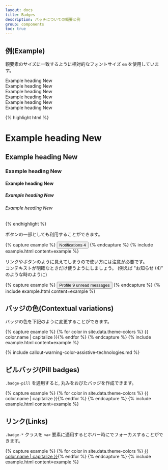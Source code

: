 ```yaml
---
layout: docs
title: Badges
description: バッチについての概要と例
group: components
toc: true
--- 
```

<!-- 
---
layout: docs
title: Badges
description: Documentation and examples for badges, our small count and labeling component.
group: components
toc: true
--- 
-->

## 例(Example)
親要素のサイズに一致するように相対的なフォントサイズ `em` を使用しています。

<!--
## Example

Badges scale to match the size of the immediate parent element by using relative font sizing and `em` units.
-->
<div class="bd-example">
<div class="h1">Example heading <span class="badge badge-secondary">New</span></div>
<div class="h2">Example heading <span class="badge badge-secondary">New</span></div>
<div class="h3">Example heading <span class="badge badge-secondary">New</span></div>
<div class="h4">Example heading <span class="badge badge-secondary">New</span></div>
<div class="h5">Example heading <span class="badge badge-secondary">New</span></div>
<div class="h6">Example heading <span class="badge badge-secondary">New</span></div>
</div>

{% highlight html %}
<h1>Example heading <span class="badge badge-secondary">New</span></h1>
<h2>Example heading <span class="badge badge-secondary">New</span></h2>
<h3>Example heading <span class="badge badge-secondary">New</span></h3>
<h4>Example heading <span class="badge badge-secondary">New</span></h4>
<h5>Example heading <span class="badge badge-secondary">New</span></h5>
<h6>Example heading <span class="badge badge-secondary">New</span></h6>
{% endhighlight %}

<!--
Badges can be used as part of links or buttons to provide a counter.
-->
ボタンの一部としても利用することができます。

{% capture example %}
<button type="button" class="btn btn-primary">
  Notifications <span class="badge badge-light">4</span>
</button>
{% endcapture %}
{% include example.html content=example %}
<!--
Note that depending on how they are used, badges may be confusing for users of screen readers and similar assistive technologies. While the styling of badges provides a visual cue as to their purpose, these users will simply be presented with the content of the badge. Depending on the specific situation, these badges may seem like random additional words or numbers at the end of a sentence, link, or button.

Unless the context is clear (as with the "Notifications" example, where it is understood that the "4" is the number of notifications), consider including additional context with a visually hidden piece of additional text.
-->
リンクやボタンのように見えてしまうので使い方には注意が必要です。  
コンテキストが明確なときだけ使うようにしましょう。 (例えば "お知らせ (4)" のような時のように)


{% capture example %}
<button type="button" class="btn btn-primary">
  Profile <span class="badge badge-light">9</span>
  <span class="sr-only">unread messages</span>
</button>
{% endcapture %}
{% include example.html content=example %}

<!--
## Contextual variations

Add any of the below mentioned modifier classes to change the appearance of a badge.
-->

## バッジの色(Contextual variations)
バッジの色を下記のように変更することができます。

{% capture example %}
{% for color in site.data.theme-colors %}
<span class="badge badge-{{ color.name }}">{{ color.name | capitalize }}</span>{% endfor %}
{% endcapture %}
{% include example.html content=example %}

{% include callout-warning-color-assistive-technologies.md %}

<!--
## Pill badges

Use the `.badge-pill` modifier class to make badges more rounded (with a larger `border-radius` and additional horizontal `padding`). Useful if you miss the badges from v3.
-->
## ピルバッジ(Pill badges)
`.badge-pill` を適用すると, 丸みをおびたバッジを作成できます。

{% capture example %}
{% for color in site.data.theme-colors %}
<span class="badge badge-pill badge-{{ color.name }}">{{ color.name | capitalize }}</span>{% endfor %}
{% endcapture %}
{% include example.html content=example %}

<!--
## Links

Using the contextual `.badge-*` classes on an `<a>` element quickly provide _actionable_ badges with hover and focus states.
-->

## リンク(Links)
`.badge-*` クラスを `<a>` 要素に適用するとホバー時にでフォーカスすることができます。

{% capture example %}
{% for color in site.data.theme-colors %}
<a href="#" class="badge badge-{{ color.name }}">{{ color.name | capitalize }}</a>{% endfor %}
{% endcapture %}
{% include example.html content=example %}
